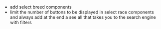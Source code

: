 - add select breed components
- limit the number of buttons to be displayed in select race components and always add at the end a see all that takes you to the search engine with filters